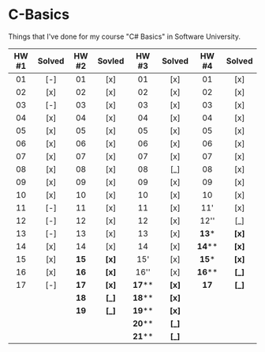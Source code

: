 C-Basics
========
Things that I've done for my course "C# Basics" in Software University.

|HW #1|Solved|HW #2| Sovled |HW #3|Solved|HW #4|Solved|
|:-:|:-:|:----:|:-----:|:------:|:-----:|:------:|:-----:|
|01 |[-]|01    |[x]    |01      |[x]    |01      |[x]    |
|02 |[x]|02    |[x]    |02      |[x]    |02      |[x]    |
|03 |[-]|03    |[x]    |03      |[x]    |03      |[x]    |
|04 |[x]|04    |[x]    |04      |[x]    |04      |[x]    |
|05 |[x]|05    |[x]    |05      |[x]    |05      |[x]    |
|06 |[x]|06    |[x]    |06      |[x]    |06      |[x]    |
|07 |[x]|07    |[x]    |07      |[x]    |07      |[x]    |
|08 |[x]|08    |[x]    |08      |[_]    |08      |[x]    |
|09 |[x]|09    |[x]    |09      |[x]    |09      |[x]    |
|10 |[x]|10    |[x]    |10      |[x]    |10      |[x]    |
|11 |[-]|11    |[x]    |11      |[x]    |11'     |[x]    |
|12 |[-]|12    |[x]    |12      |[x]    |12''    |[_]    |
|13 |[-]|13    |[x]    |13      |[x]    |**13*** |**[x]**|
|14 |[x]|14    |[x]    |14      |[x]    |**14****|**[x]**|
|15 |[x]|**15**|**[x]**|15'     |[x]    |**15*** |**[x]**|
|16 |[x]|**16**|**[x]**|16''    |[x]    |**16****|**[_]**|
|17 |[-]|**17**|**[x]**|**17****|**[x]**|**17**  |**[_]**|
|   |   |**18**|**[_]**|**18****|**[x]**|        |       |
|   |   |**19**|**[_]**|**19****|**[x]**|        |       |
|   |   |      |       |**20****|**[_]**|        |       |
|   |   |      |       |**21****|**[_]**|        |       |
